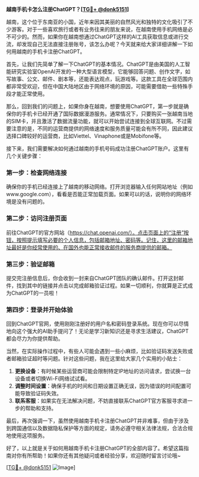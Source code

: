 **越南手机卡怎么注册ChatGPT？[[TG💪+ @donk5151](https://t.me/s/donk5151)]**

越南，这个位于东南亚的小国，近年来因其美丽的自然风光和独特的文化吸引了不少游客。对于一些喜欢旅行或者有业务往来的朋友来说，在越南使用手机网络是必不可少的。然而，如果你在越南想通过ChatGPT这样的AI工具获取信息或进行交流，却发现自己无法直接注册账号，该怎么办呢？今天就来给大家详细讲解一下如何用越南的手机卡注册ChatGPT。

首先，让我们先简单了解一下ChatGPT的基本情况。ChatGPT是由美国的人工智能研究实验室OpenAI开发的一种大型语言模型，它能够回答问题、创作文字，如写故事、公文、邮件、剧本等，还能表达观点，玩游戏等。这款工具在全球范围内都非常受欢迎，但在中国大陆地区由于网络环境的原因，可能需要借助一些特殊手段才能正常使用。

那么，回到我们的问题上，如果你身在越南，想要使用ChatGPT，第一步就是确保你的手机卡已经开通了国际数据漫游服务。通常情况下，只要购买一张越南当地的SIM卡，并且激活了数据流量功能，就可以开始尝试连接到全球互联网。不过需要注意的是，不同的运营商提供的网络速度和服务质量可能会有所不同，因此建议选择口碑较好的运营商，比如Viettel、Vinaphone或是Mobifone等。

接下来，我们需要解决如何通过越南的手机号码成功注册ChatGPT账户。这里有几个关键步骤：

### 第一步：检查网络连接
确保你的手机已经连接上了越南的移动网络。打开浏览器输入任何网站地址（例如www.google.com），看看是否能正常加载页面。如果可以的话，说明你的网络环境是没有问题的。

### 第二步：访问注册页面
前往ChatGPT的官方网站（https://chat.openai.com/）。点击页面上的“注册”按钮，按照提示填写必要的个人信息，包括邮箱地址、密码等。记住，这里的邮箱地址最好是你经常使用的、在国外也能正常接收邮件的服务商提供的邮箱。

### 第三步：验证邮箱
提交完注册信息后，你会收到一封来自ChatGPT团队的确认邮件。打开这封邮件，找到其中的链接并点击以完成邮箱验证过程。如果一切顺利，你就算是正式成为ChatGPT的一员啦！

### 第四步：登录并开始体验
回到ChatGPT官网，使用刚刚注册好的用户名和密码登录系统。现在你可以尽情地向这个强大的AI助手提问了！无论是学习新知识还是寻求生活建议，ChatGPT都会尽力为你提供帮助。

当然，在实际操作过程中，有些人可能会遇到一些小麻烦，比如验证码发送失败或者邮箱验证超时等问题。针对这些问题，我在这里给大家几个实用的小贴士：

1. **更换设备**：有时候某些运营商可能会限制特定IP地址的访问请求，尝试换一台设备或者切换Wi-Fi网络试试看。
2. **调整时间设置**：确保手机的时间和日期设置正确无误，因为错误的时间配置可能导致验证码失效。
3. **联系客服**：如果实在无法解决问题，不妨直接联系ChatGPT官方客服寻求进一步的帮助和支持。

最后，再次强调一下，虽然使用越南手机卡注册ChatGPT并非难事，但由于涉及到跨国通信以及数据隐私保护等方面的规定，请务必遵守相关法律法规，合法合规地使用这项服务。

好了，以上就是关于如何用越南手机卡注册ChatGPT的全部内容了。希望这篇指南对你有所帮助！如果你还有其他疑问或者经验分享，欢迎随时留言讨论哦~ 

[[TG💪+ @donk5151](https://t.me/s/donk5151) ![Image](https://i.postimg.cc/rwNCRYN7/Snipaste-2025-04-30-17-27-05.png)]